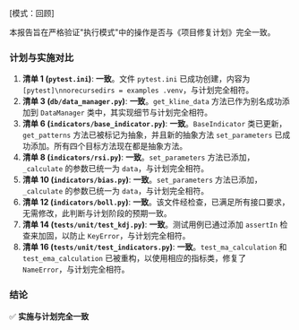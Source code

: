 [模式：回顾]

本报告旨在严格验证"执行模式"中的操作是否与《项目修复计划》完全一致。

### 计划与实施对比

1.  **清单 1 (`pytest.ini`)**: **一致**。文件 `pytest.ini` 已成功创建，内容为 `[pytest]\nnorecursedirs = examples .venv`，与计划完全相符。
2.  **清单 3 (`db/data_manager.py`)**: **一致**。`get_kline_data` 方法已作为别名成功添加到 `DataManager` 类中，其实现细节与计划完全相符。
3.  **清单 6 (`indicators/base_indicator.py`)**: **一致**。`BaseIndicator` 类已更新，`get_patterns` 方法已被标记为抽象，并且新的抽象方法 `set_parameters` 已成功添加。所有四个目标方法现在都是抽象方法。
4.  **清单 8 (`indicators/rsi.py`)**: **一致**。`set_parameters` 方法已添加，`_calculate` 的参数已统一为 `data`，与计划完全相符。
5.  **清单 10 (`indicators/bias.py`)**: **一致**。`set_parameters` 方法已添加，`_calculate` 的参数已统一为 `data`，与计划完全相符。
6.  **清单 12 (`indicators/boll.py`)**: **一致**。该文件经检查，已满足所有接口要求，无需修改，此判断与计划阶段的预期一致。
7.  **清单 14 (`tests/unit/test_kdj.py`)**: **一致**。测试用例已通过添加 `assertIn` 检查来加固，以防止 `KeyError`，与计划完全相符。
8.  **清单 16 (`tests/unit/test_indicators.py`)**: **一致**。`test_ma_calculation` 和 `test_ema_calculation` 已被重构，以使用相应的指标类，修复了 `NameError`，与计划完全相符。

### 结论

✅ **实施与计划完全一致** 